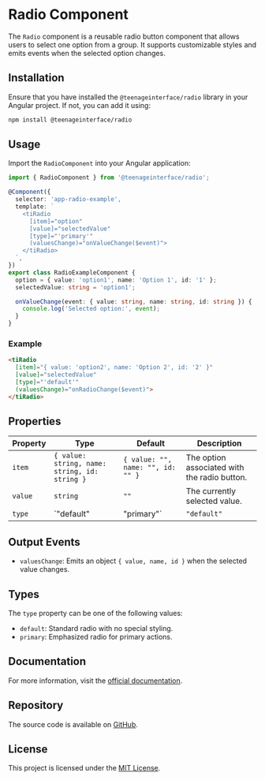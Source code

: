 # Radio Component

The `Radio` component is a reusable radio button component that allows users to select one option from a group. It supports customizable styles and emits events when the selected option changes.

## Installation

Ensure that you have installed the `@teenageinterface/radio` library in your Angular project. If not, you can add it using:

```bash
npm install @teenageinterface/radio
```

## Usage

Import the `RadioComponent` into your Angular application:

```typescript
import { RadioComponent } from '@teenageinterface/radio';

@Component({
  selector: 'app-radio-example',
  template: `
    <tiRadio 
      [item]="option" 
      [value]="selectedValue" 
      [type]="'primary'" 
      (valuesChange)="onValueChange($event)">
    </tiRadio>
  `,
})
export class RadioExampleComponent {
  option = { value: 'option1', name: 'Option 1', id: '1' };
  selectedValue: string = 'option1';

  onValueChange(event: { value: string, name: string, id: string }) {
    console.log('Selected option:', event);
  }
}
```

### Example

```html
<tiRadio 
  [item]="{ value: 'option2', name: 'Option 2', id: '2' }" 
  [value]="selectedValue" 
  [type]="'default'" 
  (valuesChange)="onRadioChange($event)">
</tiRadio>
```

## Properties

| Property      | Type                                      | Default               | Description                                                |
|---------------|------------------------------------------|-----------------------|------------------------------------------------------------|
| `item`        | `{ value: string, name: string, id: string }` | `{ value: "", name: "", id: "" }` | The option associated with the radio button.              |
| `value`       | `string`                                 | `""`                  | The currently selected value.                              |
| `type`        | `"default" | "primary"`                 | `"default"`           | The style type of the radio button (default or primary).   |

## Output Events

- `valuesChange`: Emits an object `{ value, name, id }` when the selected value changes.

## Types

The `type` property can be one of the following values:

- `default`: Standard radio with no special styling.
- `primary`: Emphasized radio for primary actions.


## Documentation

For more information, visit the [official documentation]().  

## Repository

The source code is available on [GitHub](https://github.com/0K00/teenageinterface).  

## License

This project is licensed under the [MIT License](https://github.com/0K00/teenageinterface/blob/main/LICENSE.MD).  
